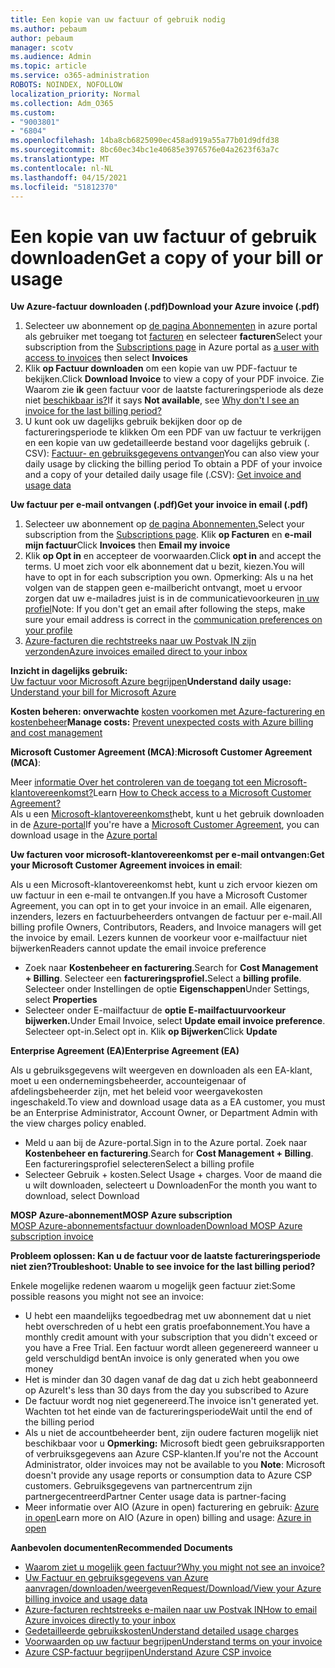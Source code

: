 ```yaml
---
title: Een kopie van uw factuur of gebruik nodig
ms.author: pebaum
author: pebaum
manager: scotv
ms.audience: Admin
ms.topic: article
ms.service: o365-administration
ROBOTS: NOINDEX, NOFOLLOW
localization_priority: Normal
ms.collection: Adm_O365
ms.custom:
- "9003801"
- "6804"
ms.openlocfilehash: 14ba8cb6825090ec458ad919a55a77b01d9dfd38
ms.sourcegitcommit: 8bc60ec34bc1e40685e3976576e04a2623f63a7c
ms.translationtype: MT
ms.contentlocale: nl-NL
ms.lasthandoff: 04/15/2021
ms.locfileid: "51812370"
---
```

# <a name="get-a-copy-of-your-bill-or-usage"></a><span data-ttu-id="498ef-102">Een kopie van uw factuur of gebruik downloaden</span><span class="sxs-lookup"><span data-stu-id="498ef-102">Get a copy of your bill or usage</span></span>

<span data-ttu-id="498ef-103">**Uw Azure-factuur downloaden (.pdf)**</span><span class="sxs-lookup"><span data-stu-id="498ef-103">**Download your Azure invoice (.pdf)**</span></span>

1. <span data-ttu-id="498ef-104">Selecteer uw abonnement op [de pagina Abonnementen](https://portal.azure.com/#blade/Microsoft_Azure_Billing/SubscriptionsBlade) in azure portal als gebruiker met toegang tot [facturen](https://docs.microsoft.com/azure/cost-management-billing/manage/manage-billing-access?WT.mc_id=Portal-Microsoft_Azure_Support) en selecteer **facturen**</span><span class="sxs-lookup"><span data-stu-id="498ef-104">Select your subscription from the [Subscriptions page](https://portal.azure.com/#blade/Microsoft_Azure_Billing/SubscriptionsBlade) in Azure portal as [a user with access to invoices](https://docs.microsoft.com/azure/cost-management-billing/manage/manage-billing-access?WT.mc_id=Portal-Microsoft_Azure_Support) then select **Invoices**</span></span>
2. <span data-ttu-id="498ef-105">Klik **op Factuur downloaden** om een kopie van uw PDF-factuur te bekijken.</span><span class="sxs-lookup"><span data-stu-id="498ef-105">Click **Download Invoice** to view a copy of your PDF invoice.</span></span> <span data-ttu-id="498ef-106">Zie Waarom zie **ik** geen factuur voor de laatste factureringsperiode als deze niet [beschikbaar is?](https://docs.microsoft.com/azure/cost-management-billing/manage/download-azure-invoice-daily-usage-date?WT.mc_id=Portal-Microsoft_Azure_Support#noinvoice)</span><span class="sxs-lookup"><span data-stu-id="498ef-106">If it says **Not available**, see [Why don't I see an invoice for the last billing period?](https://docs.microsoft.com/azure/cost-management-billing/manage/download-azure-invoice-daily-usage-date?WT.mc_id=Portal-Microsoft_Azure_Support#noinvoice)</span></span>
3. <span data-ttu-id="498ef-107">U kunt ook uw dagelijks gebruik bekijken door op de factureringsperiode te klikken Om een PDF van uw factuur te verkrijgen en een kopie van uw gedetailleerde bestand voor dagelijks gebruik (. CSV): [Factuur- en gebruiksgegevens ontvangen](https://docs.microsoft.com/azure/cost-management-billing/manage/download-azure-invoice-daily-usage-date?WT.mc_id=Portal-Microsoft_Azure_Support)</span><span class="sxs-lookup"><span data-stu-id="498ef-107">You can also view your daily usage by clicking the billing period To obtain a PDF of your invoice and a copy of your detailed daily usage file (.CSV): [Get invoice and usage data](https://docs.microsoft.com/azure/cost-management-billing/manage/download-azure-invoice-daily-usage-date?WT.mc_id=Portal-Microsoft_Azure_Support)</span></span>

<span data-ttu-id="498ef-108">**Uw factuur per e-mail ontvangen (.pdf)**</span><span class="sxs-lookup"><span data-stu-id="498ef-108">**Get your invoice in email (.pdf)**</span></span>

1. <span data-ttu-id="498ef-109">Selecteer uw abonnement op [de pagina Abonnementen.](https://ms.portal.azure.com/#blade/Microsoft_Azure_Billing/SubscriptionsBlade)</span><span class="sxs-lookup"><span data-stu-id="498ef-109">Select your subscription from the [Subscriptions page](https://ms.portal.azure.com/#blade/Microsoft_Azure_Billing/SubscriptionsBlade).</span></span> <span data-ttu-id="498ef-110">Klik **op Facturen** en **e-mail mijn factuur**</span><span class="sxs-lookup"><span data-stu-id="498ef-110">Click **Invoices** then **Email my invoice**</span></span>
2. <span data-ttu-id="498ef-111">Klik **op Opt in** en accepteer de voorwaarden.</span><span class="sxs-lookup"><span data-stu-id="498ef-111">Click **opt in** and accept the terms.</span></span> <span data-ttu-id="498ef-112">U moet zich voor elk abonnement dat u bezit, kiezen.</span><span class="sxs-lookup"><span data-stu-id="498ef-112">You will have to opt in for each subscription you own.</span></span> <span data-ttu-id="498ef-113">Opmerking: Als u na het volgen van de stappen geen e-mailbericht ontvangt, moet u ervoor zorgen dat uw e-mailadres juist is in de communicatievoorkeuren [in uw profiel](https://account.windowsazure.com/profile)</span><span class="sxs-lookup"><span data-stu-id="498ef-113">Note: If you don't get an email after following the steps, make sure your email address is correct in the [communication preferences on your profile](https://account.windowsazure.com/profile)</span></span>
3. [<span data-ttu-id="498ef-114">Azure-facturen die rechtstreeks naar uw Postvak IN zijn verzonden</span><span class="sxs-lookup"><span data-stu-id="498ef-114">Azure invoices emailed direct to your inbox</span></span>](https://azure.microsoft.com/blog/azure-email-invoices/)

<span data-ttu-id="498ef-115">**Inzicht in dagelijks gebruik:**  
 [Uw factuur voor Microsoft Azure begrijpen](https://docs.microsoft.com/azure/cost-management-billing/understand/review-individual-bill?WT.mc_id=Portal-Microsoft_Azure_Support)</span><span class="sxs-lookup"><span data-stu-id="498ef-115">**Understand daily usage:** 
[Understand your bill for Microsoft Azure](https://docs.microsoft.com/azure/cost-management-billing/understand/review-individual-bill?WT.mc_id=Portal-Microsoft_Azure_Support)</span></span>  

<span data-ttu-id="498ef-116">**Kosten beheren: onverwachte** [kosten voorkomen met Azure-facturering en kostenbeheer](https://docs.microsoft.com/azure/cost-management-billing/manage/getting-started?WT.mc_id=Portal-Microsoft_Azure_Support)</span><span class="sxs-lookup"><span data-stu-id="498ef-116">**Manage costs:** [Prevent unexpected costs with Azure billing and cost management](https://docs.microsoft.com/azure/cost-management-billing/manage/getting-started?WT.mc_id=Portal-Microsoft_Azure_Support)</span></span>  

<span data-ttu-id="498ef-117">**Microsoft Customer Agreement (MCA)**:</span><span class="sxs-lookup"><span data-stu-id="498ef-117">**Microsoft Customer Agreement (MCA)**:</span></span>

<span data-ttu-id="498ef-118">Meer  [informatie Over het controleren van de toegang tot een Microsoft-klantovereenkomst?](https://docs.microsoft.com/azure/cost-management-billing/manage/download-azure-invoice-daily-usage-date?WT.mc_id=Portal-Microsoft_Azure_Support#check-access-to-a-microsoft-customer-agreement)</span><span class="sxs-lookup"><span data-stu-id="498ef-118">Learn  [How to Check access to a Microsoft Customer Agreement?](https://docs.microsoft.com/azure/cost-management-billing/manage/download-azure-invoice-daily-usage-date?WT.mc_id=Portal-Microsoft_Azure_Support#check-access-to-a-microsoft-customer-agreement)</span></span>  
<span data-ttu-id="498ef-119">Als u een [Microsoft-klantovereenkomst](https://docs.microsoft.com/azure/cost-management-billing/manage/download-azure-invoice-daily-usage-date?WT.mc_id=Portal-Microsoft_Azure_Support#check-access-to-a-microsoft-customer-agreement)hebt, kunt u het gebruik downloaden in de [Azure-portal](https://portal.azure.com/)</span><span class="sxs-lookup"><span data-stu-id="498ef-119">If you're have a [Microsoft Customer Agreement](https://docs.microsoft.com/azure/cost-management-billing/manage/download-azure-invoice-daily-usage-date?WT.mc_id=Portal-Microsoft_Azure_Support#check-access-to-a-microsoft-customer-agreement), you can download usage in the [Azure portal](https://portal.azure.com/)</span></span>

<span data-ttu-id="498ef-120">**Uw facturen voor microsoft-klantovereenkomst per e-mail ontvangen:**</span><span class="sxs-lookup"><span data-stu-id="498ef-120">**Get your Microsoft Customer Agreement invoices in email**:</span></span>

<span data-ttu-id="498ef-121">Als u een Microsoft-klantovereenkomst hebt, kunt u zich ervoor kiezen om uw factuur in een e-mail te ontvangen.</span><span class="sxs-lookup"><span data-stu-id="498ef-121">If you have a Microsoft Customer Agreement, you can opt in to get your invoice in an email.</span></span> <span data-ttu-id="498ef-122">Alle eigenaren, inzenders, lezers en factuurbeheerders ontvangen de factuur per e-mail.</span><span class="sxs-lookup"><span data-stu-id="498ef-122">All billing profile Owners, Contributors, Readers, and Invoice managers will get the invoice by email.</span></span> <span data-ttu-id="498ef-123">Lezers kunnen de voorkeur voor e-mailfactuur niet bijwerken</span><span class="sxs-lookup"><span data-stu-id="498ef-123">Readers cannot update the email invoice preference</span></span>

- <span data-ttu-id="498ef-124">Zoek naar **Kostenbeheer en facturering**.</span><span class="sxs-lookup"><span data-stu-id="498ef-124">Search for **Cost Management + Billing**.</span></span> <span data-ttu-id="498ef-125">Selecteer een **factureringsprofiel.**</span><span class="sxs-lookup"><span data-stu-id="498ef-125">Select a **billing profile**.</span></span> <span data-ttu-id="498ef-126">Selecteer onder Instellingen de optie **Eigenschappen**</span><span class="sxs-lookup"><span data-stu-id="498ef-126">Under Settings, select **Properties**</span></span>
- <span data-ttu-id="498ef-127">Selecteer onder E-mailfactuur de **optie E-mailfactuurvoorkeur bijwerken.**</span><span class="sxs-lookup"><span data-stu-id="498ef-127">Under Email Invoice, select **Update email invoice preference**.</span></span> <span data-ttu-id="498ef-128">Selecteer opt-in.</span><span class="sxs-lookup"><span data-stu-id="498ef-128">Select opt in.</span></span> <span data-ttu-id="498ef-129">Klik **op Bijwerken**</span><span class="sxs-lookup"><span data-stu-id="498ef-129">Click **Update**</span></span>

<span data-ttu-id="498ef-130">**Enterprise Agreement (EA)**</span><span class="sxs-lookup"><span data-stu-id="498ef-130">**Enterprise Agreement (EA)**</span></span>

<span data-ttu-id="498ef-131">Als u gebruiksgegevens wilt weergeven en downloaden als een EA-klant, moet u een ondernemingsbeheerder, accounteigenaar of afdelingsbeheerder zijn, met het beleid voor weergavekosten ingeschakeld.</span><span class="sxs-lookup"><span data-stu-id="498ef-131">To view and download usage data as a EA customer, you must be an Enterprise Administrator, Account Owner, or Department Admin with the view charges policy enabled.</span></span>

- <span data-ttu-id="498ef-132">Meld u aan bij de Azure-portal.</span><span class="sxs-lookup"><span data-stu-id="498ef-132">Sign in to the Azure portal.</span></span> <span data-ttu-id="498ef-133">Zoek naar **Kostenbeheer en facturering**.</span><span class="sxs-lookup"><span data-stu-id="498ef-133">Search for **Cost Management + Billing**.</span></span> <span data-ttu-id="498ef-134">Een factureringsprofiel selecteren</span><span class="sxs-lookup"><span data-stu-id="498ef-134">Select a billing profile</span></span>
- <span data-ttu-id="498ef-135">Selecteer Gebruik + kosten.</span><span class="sxs-lookup"><span data-stu-id="498ef-135">Select Usage + charges.</span></span> <span data-ttu-id="498ef-136">Voor de maand die u wilt downloaden, selecteert u Downloaden</span><span class="sxs-lookup"><span data-stu-id="498ef-136">For the month you want to download, select Download</span></span>

<span data-ttu-id="498ef-137">**MOSP Azure-abonnement**</span><span class="sxs-lookup"><span data-stu-id="498ef-137">**MOSP Azure subscription**</span></span>  
[<span data-ttu-id="498ef-138">MOSP Azure-abonnementsfactuur downloaden</span><span class="sxs-lookup"><span data-stu-id="498ef-138">Download MOSP Azure subscription invoice</span></span>](https://docs.microsoft.com/azure/cost-management-billing/understand/download-azure-invoice?WT.mc_id=Portal-Microsoft_Azure_Support#download-your-mosp-azure-subscription-invoice)

<span data-ttu-id="498ef-139">**Probleem oplossen: Kan u de factuur voor de laatste factureringsperiode niet zien?**</span><span class="sxs-lookup"><span data-stu-id="498ef-139">**Troubleshoot: Unable to see invoice for the last billing period?**</span></span>

<span data-ttu-id="498ef-140">Enkele mogelijke redenen waarom u mogelijk geen factuur ziet:</span><span class="sxs-lookup"><span data-stu-id="498ef-140">Some possible reasons you might not see an invoice:</span></span>

- <span data-ttu-id="498ef-141">U hebt een maandelijks tegoedbedrag met uw abonnement dat u niet hebt overschreden of u hebt een gratis proefabonnement.</span><span class="sxs-lookup"><span data-stu-id="498ef-141">You have a monthly credit amount with your subscription that you didn't exceed or you have a Free Trial.</span></span> <span data-ttu-id="498ef-142">Een factuur wordt alleen gegenereerd wanneer u geld verschuldigd bent</span><span class="sxs-lookup"><span data-stu-id="498ef-142">An invoice is only generated when you owe money</span></span>
- <span data-ttu-id="498ef-143">Het is minder dan 30 dagen vanaf de dag dat u zich hebt geabonneerd op Azure</span><span class="sxs-lookup"><span data-stu-id="498ef-143">It's less than 30 days from the day you subscribed to Azure</span></span>
- <span data-ttu-id="498ef-144">De factuur wordt nog niet gegenereerd.</span><span class="sxs-lookup"><span data-stu-id="498ef-144">The invoice isn't generated yet.</span></span> <span data-ttu-id="498ef-145">Wachten tot het einde van de factureringsperiode</span><span class="sxs-lookup"><span data-stu-id="498ef-145">Wait until the end of the billing period</span></span>
- <span data-ttu-id="498ef-146">Als u niet de accountbeheerder bent, zijn oudere facturen mogelijk niet beschikbaar voor u **Opmerking:** Microsoft biedt geen gebruiksrapporten of verbruiksgegevens aan Azure CSP-klanten.</span><span class="sxs-lookup"><span data-stu-id="498ef-146">If you're not the Account Administrator, older invoices may not be available to you **Note**: Microsoft doesn't provide any usage reports or consumption data to Azure CSP customers.</span></span> <span data-ttu-id="498ef-147">Gebruiksgegevens van partnercentrum zijn partnergecentreerd</span><span class="sxs-lookup"><span data-stu-id="498ef-147">Partner Center usage data is partner-facing</span></span>
- <span data-ttu-id="498ef-148">Meer informatie over AIO (Azure in open) facturering en gebruik: [Azure in open](https://azure.microsoft.com/offers/ms-azr-0111p/)</span><span class="sxs-lookup"><span data-stu-id="498ef-148">Learn more on AIO (Azure in open) billing and usage: [Azure in open](https://azure.microsoft.com/offers/ms-azr-0111p/)</span></span>

<span data-ttu-id="498ef-149">**Aanbevolen documenten**</span><span class="sxs-lookup"><span data-stu-id="498ef-149">**Recommended Documents**</span></span>

- [<span data-ttu-id="498ef-150">Waarom ziet u mogelijk geen factuur?</span><span class="sxs-lookup"><span data-stu-id="498ef-150">Why you might not see an invoice?</span></span>](https://docs.microsoft.com/azure/cost-management-billing/understand/download-azure-invoice?WT.mc_id=Portal-Microsoft_Azure_Support#noinvoice)
- [<span data-ttu-id="498ef-151">Uw Factuur en gebruiksgegevens van Azure aanvragen/downloaden/weergeven</span><span class="sxs-lookup"><span data-stu-id="498ef-151">Request/Download/View your Azure billing invoice and usage data</span></span>](https://docs.microsoft.com/azure/cost-management-billing/manage/download-azure-invoice-daily-usage-date?WT.mc_id=Portal-Microsoft_Azure_Support)
- [<span data-ttu-id="498ef-152">Azure-facturen rechtstreeks e-mailen naar uw Postvak IN</span><span class="sxs-lookup"><span data-stu-id="498ef-152">How to email Azure invoices directly to your inbox</span></span>](https://docs.microsoft.com/azure/cost-management-billing/manage/download-azure-invoice-daily-usage-date?WT.mc_id=Portal-Microsoft_Azure_Support)
- [<span data-ttu-id="498ef-153">Gedetailleerde gebruikskosten</span><span class="sxs-lookup"><span data-stu-id="498ef-153">Understand detailed usage charges</span></span>](https://docs.microsoft.com/azure/cost-management-billing/understand/review-individual-bill?WT.mc_id=Portal-Microsoft_Azure_Support#csv)
- [<span data-ttu-id="498ef-154">Voorwaarden op uw factuur begrijpen</span><span class="sxs-lookup"><span data-stu-id="498ef-154">Understand terms on your invoice</span></span>](https://docs.microsoft.com/azure/cost-management-billing/understand/understand-invoice?WT.mc_id=Portal-Microsoft_Azure_Support)
- [<span data-ttu-id="498ef-155">Azure CSP-factuur begrijpen</span><span class="sxs-lookup"><span data-stu-id="498ef-155">Understand Azure CSP invoice</span></span>](https://docs.microsoft.com/partner-center/azure-plan-lp?WT.mc_id=Portal-Microsoft_Azure_Support)
